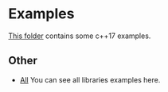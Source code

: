 # Examples

[This folder](.) contains some c++17 examples.

## Other

* [All](.) You can see all libraries examples here. 
